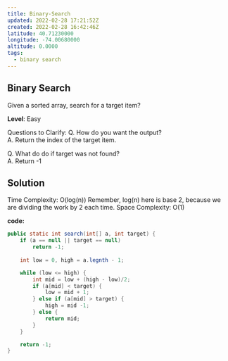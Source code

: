 ```yaml
---
title: Binary-Search
updated: 2022-02-28 17:21:52Z
created: 2022-02-28 16:42:46Z
latitude: 40.71230000
longitude: -74.00680000
altitude: 0.0000
tags:
  - binary search
---
```


## Binary Search

Given a sorted array, search for a target item?

**Level**: Easy

Questions to Clarify:
Q. How do you want the output?  
A. Return the index of the target item.  

Q. What do do if target was not found?  
A. Return -1  


## Solution

Time Complexity: O(log(n))
Remember, log(n) here is base 2, because we are dividing the work by 2 each time.
Space Complexity: O(1)

**code:**
```java
public static int search(int[] a, int target) {
    if (a == null || target == null)
        return -1;
    
    int low = 0, high = a.legnth - 1;

    while (low <= high) {
        int mid = low + (high - low)/2;
        if (a[mid] < target) {
            low = mid + 1;
        } else if (a[mid] > target) {
            high = mid -1;
        } else {
            return mid;
        }
    }

    return -1;
}
```
